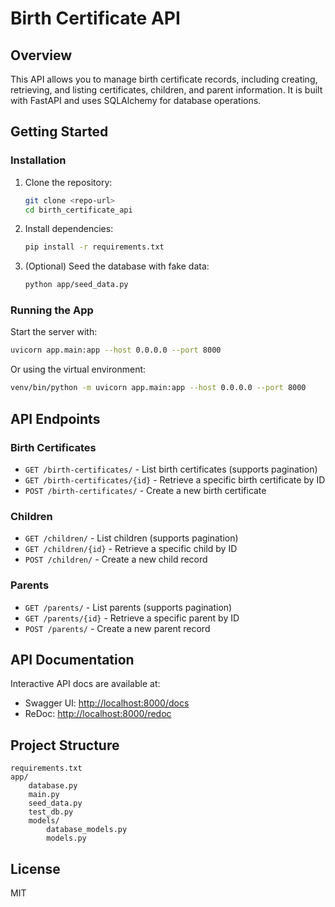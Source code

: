 # Birth Certificate API

## Overview
This API allows you to manage birth certificate records, including creating, retrieving, and listing certificates, children, and parent information. It is built with FastAPI and uses SQLAlchemy for database operations.

## Getting Started

### Installation
1. Clone the repository:
   ```bash
   git clone <repo-url>
   cd birth_certificate_api
   ```
2. Install dependencies:
   ```bash
   pip install -r requirements.txt
   ```
3. (Optional) Seed the database with fake data:
   ```bash
   python app/seed_data.py
   ```

### Running the App
Start the server with:
```bash
uvicorn app.main:app --host 0.0.0.0 --port 8000
```
Or using the virtual environment:
```bash
venv/bin/python -m uvicorn app.main:app --host 0.0.0.0 --port 8000
```

## API Endpoints

### Birth Certificates
- `GET /birth-certificates/` - List birth certificates (supports pagination)
- `GET /birth-certificates/{id}` - Retrieve a specific birth certificate by ID
- `POST /birth-certificates/` - Create a new birth certificate

### Children
- `GET /children/` - List children (supports pagination)
- `GET /children/{id}` - Retrieve a specific child by ID
- `POST /children/` - Create a new child record

### Parents
- `GET /parents/` - List parents (supports pagination)
- `GET /parents/{id}` - Retrieve a specific parent by ID
- `POST /parents/` - Create a new parent record

## API Documentation
Interactive API docs are available at:
- Swagger UI: [http://localhost:8000/docs](http://localhost:8000/docs)
- ReDoc: [http://localhost:8000/redoc](http://localhost:8000/redoc)

## Project Structure
```
requirements.txt
app/
    database.py
    main.py
    seed_data.py
    test_db.py
    models/
        database_models.py
        models.py
```

## License
MIT
